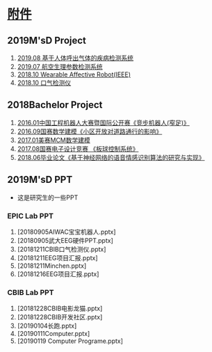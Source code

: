# [附件](https://github.com/quronghui/Project.git)
## 2019M'sD Project

1. [2019.08 基于人体呼出气体的疾病检测系统](https://github.com/quronghui/Project/blob/master/MasterDPPT/2020.01.06ElectronicNoseSystem.pptx)
2. [2019.07 航空生理参数检测系统](https://luckywater.top/2019/07/24/PhysiologicalParameterDetection/)
3. [2018.10 Wearable Affective Robot(IEEE)](https://luckywater.top/2019/07/29/WearableAffectiveRobot)
4. [2018.10 口气检测仪](https://luckywater.top/2019/02/17/ArduinoMQ135/)

## 2018Bachelor Project 

1. [2016.01中国工程机器人大赛暨国际公开赛《竞步机器人(窄足)》](https://luckywater.top/2019/07/26/RobotControl/)
2. [2016.09国赛数学建模《小区开放对道路通行的影响》](https://github.com/quronghui/Project/blob/master/BachelorWorks/2016年数学建模介绍.md)
3. [2017.01美赛MCM数学建模](https://github.com/quronghui/Project/blob/master/BachelorWorks/2017.01TakeWhatRescueYouOurKariba.pdf)
4. [2017.08国赛电子设计竞赛 《板球控制系统》](https://luckywater.top/2019/07/26/RobotControl/)
5. [2018.06毕业论文《基于神经网络的语音情感识别算法的研究与实现》](https://github.com/quronghui/Project/blob/master/BachelorWorks/2018.06基于神经网络的语音情感识别算法的研究与实现.pdf)

## 2019M'sD PPT

- 这是研究生的一些PPT

### EPIC Lab PPT

1. [20180905AIWAC宝宝机器人.pptx]
2. [20180905武大EEG硬件PPT.pptx]
3. [20181211CBIB口气检测仪.pptx]
4. [20181211EEG项目汇报.pptx]
5. [20181211Minchen.pptx]
6. [20181216EEG项目汇报.pptx]

### CBIB Lab PPT

1. [20181228CBIB电影龙猫.pptx]
2. [20181228CBIB开发社区.pptx]
3. [20190104长跑.pptx]
4. [20190111Computer.pptx]
5. [20190119 Computer Programe.pptx]

